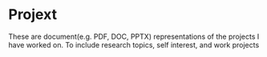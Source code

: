 # Projext
These are document(e.g. PDF, DOC, PPTX) representations of the projects I have worked on. To include research topics, self interest, and work projects
